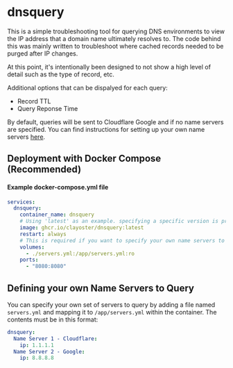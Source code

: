 # dnsquery

This is a simple troubleshooting tool for querying DNS environments to view the IP address that a domain name ultimately resolves to. The code behind this was mainly written to troubleshoot where cached records needed to be purged after IP changes.

At this point, it's intentionally been designed to not show a high level of detail such as the type of record, etc.

Additional options that can be dispalyed for each query:
- Record TTL
- Query Reponse Time

By default, queries will be sent to Cloudflare Google and if no name servers are specified. You can find instructions for setting up your own name servers [here](#defining-your-own-name-servers-to-query).

## Deployment with Docker Compose (Recommended)

#### Example docker-compose.yml file

```yaml
services:
  dnsquery:
    container_name: dnsquery
    # Using 'latest' as an example. specifying a specific version is preferred
    image: ghcr.io/clayoster/dnsquery:latest
    restart: always
    # This is required if you want to specify your own name servers to query
    volumes:
      - ./servers.yml:/app/servers.yml:ro
    ports:
      - "8080:8080"
```

## Defining your own Name Servers to Query

You can specify your own set of servers to query by adding a file named `servers.yml` and mapping it to `/app/servers.yml` within the container. The contents must be in this format:

```yaml
dnsquery:
  Name Server 1 - Cloudflare:
    ip: 1.1.1.1
  Name Server 2 - Google:
    ip: 8.8.8.8
```
